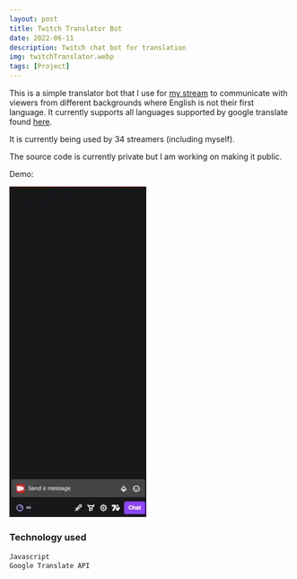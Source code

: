 ```yaml
---
layout: post
title: Twitch Translator Bot
date: 2022-06-11
description: Twitch chat bot for translation
img: twitchTranslator.webp
tags: [Project]
---
```


This is a simple translator bot that I use for [my stream] to communicate with viewers from different backgrounds where English is not their first language. It currently supports all languages supported by google translate found [here].

It is currently being used by 34 streamers (including myself).

The source code is currently private but I am working on making it public.

Demo:

<div class="gif-container">
  <img src="../assets/gif/twitchTranslator.webp" alt="Twitch Translator" height="588px" width="244px"/>
</div>

### Technology used

```
Javascript
Google Translate API
```

[my stream]: https://www.twitch.tv/moh__t
[here]: https://developers.google.com/admin-sdk/directory/v1/languages
